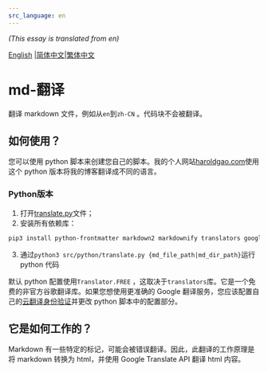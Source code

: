 ```yaml
---
src_language: en
---
```


*(This essay is translated from en)*

[English](README.en.md) |[简体中文](README.zh-cn.md)|[繁体中文](README.zh-tw.md)

# md-翻译

翻译 markdown 文件，例如从`en`到`zh-CN` 。代码块不会被翻译。

## 如何使用？

您可以使用 python 脚本来创建您自己的脚本。我的个人网站[haroldgao.com](https://haroldgao.com)使用这个 python 版本将我的博客翻译成不同的语言。

###  Python版本

1. 打开[translate.py](src/python/translate.py)文件；
2. 安装所有依赖库：
```bash
pip3 install python-frontmatter markdown2 markdownify translators google-cloud-translate
```
3. 通过`python3 src/python/translate.py {md_file_path|md_dir_path}`运行 python 代码

默认 python 配置使用`Translator.FREE` ，这取决于`translators`库。它是一个免费的非官方谷歌翻译库。如果您想使用更准确的 Google 翻译服务，您应该配置自己的[云翻译身份验证](https://cloud.google.com/translate/docs/authentication)并更改 python 脚本中的配置部分。

## 它是如何工作的？

 Markdown 有一些特定的标记，可能会被错误翻译。因此，此翻译的工作原理是将 markdown 转换为 html，并使用 Google Translate API 翻译 html 内容。